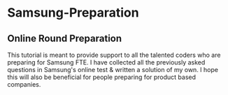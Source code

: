 # Samsung-Preparation
## Online Round Preparation

This tutorial is meant to provide support to all the talented coders who are preparing for Samsung FTE. I have collected all the previously asked questions in Samsung's online test & written a solution of my own. I hope this will also be beneficial for people preparing for product based companies.
